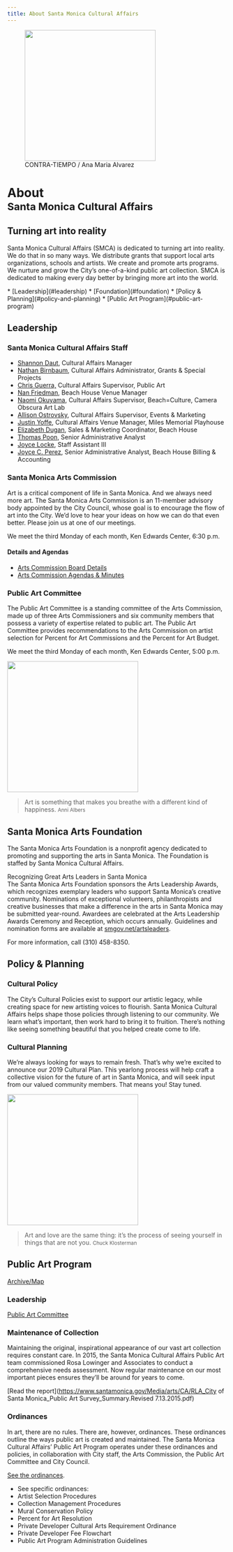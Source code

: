 ```yaml
---
title: About Santa Monica Cultural Affairs
---
```


<figure class="image">
  <img src="/uploads/wall.jpg" height="300" alt="" />
  <figcaption>CONTRA-TIEMPO / Ana Maria Alvarez</figcaption>
</figure>

About<br /><small>Santa Monica Cultural Affairs</small>
=============

## Turning art into reality

Santa Monica Cultural Affairs (SMCA) is dedicated to turning art into reality. We do that in so many ways. We distribute grants that support local arts organizations, schools and artists. We create and promote arts programs. We nurture and grow the City’s one-of-a-kind public art collection. SMCA is dedicated to making every day better by bringing more art into the world.

<nav class="action" markdown="1">
*   [Leadership](#leadership)
*   [Foundation](#foundation)
*   [Policy & Planning](#policy-and-planning)
*   [Public Art Program](#public-art-program)
</nav>

Leadership
----------

### Santa Monica Cultural Affairs Staff

*   [Shannon Daut](mailto:shannon.daut@smgov.net), Cultural Affairs Manager
*   [Nathan Birnbaum](mailto:nathan.birnbaum@smgov.net), Cultural Affairs Administrator, Grants & Special Projects
*   [Chris Guerra,](mailto:chris.guerra@smgov.net) Cultural Affairs Supervisor, Public Art
*   [Nan Friedman](mailto:nan.friedman@smgov.net), Beach House Venue Manager
*   [Naomi Okuyama](mailto:naomi.okuyama@smgov.net), Cultural Affairs Supervisor, Beach=Culture, Camera Obscura Art Lab
*   [Allison Ostrovsky](mailto:allison.ostrovsky@smgov.net), Cultural Affairs Supervisor, Events & Marketing
*   [Justin Yoffe](mailto:justin.yoffe@smgov.net), Cultural Affairs Venue Manager, Miles Memorial Playhouse
*   [Elizabeth Dugan](mailto:elizabeth.dugan@smgov.net), Sales & Marketing Coordinator, Beach House
*   [Thomas Poon](mailto:thomas.poon@smgov.net), Senior Administrative Analyst
*   [Joyce Locke](mailto:joyce.locke@smgov.net), Staff Assistant III
*   [Joyce C. Perez](mailto:joyce.perez@smgov.net), Senior Administrative Analyst, Beach House Billing & Accounting

### Santa Monica Arts Commission

Art is a critical component of life in Santa Monica. And we always need more art. The Santa Monica Arts Commission is an 11-member advisory body appointed by the City Council, whose goal is to encourage the flow of art into the City. We’d love to hear your ideas on how we can do that even better. Please join us at one of our meetings.

We meet the third Monday of each month, Ken Edwards Center, 6:30 p.m.

#### Details and Agendas

*   [Arts Commission Board Details](https://www.smgov.net/departments/clerk/boards.aspx?id=53687092546)
*   [Arts Commission Agendas & Minutes](/arts-commission-agendas/)

### Public Art Committee

The Public Art Committee is a standing committee of the Arts Commission, made up of three Arts Commissioners and six community members that possess a variety of expertise related to public art. The Public Art Committee provides recommendations to the Arts Commission on artist selection for Percent for Art Commissions and the Percent for Art Budget.

We meet the third Monday of each month, Ken Edwards Center, 5:00 p.m.

<div class="image-quote">
  <span class="image">
    <img src="/uploads/The%20Wonder%20Room%202015%20-%202%20William%20Short.jpg" height="300" alt="" />
  </span>
  <blockquote>
    <span>Art is something that makes you breathe with a different kind of happiness.</span>
    <small>Anni Albers</small>
  </blockquote>
</div>

Santa Monica Arts Foundation <a id="foundation"></a>
----------------------------

The Santa Monica Arts Foundation is a nonprofit agency dedicated to promoting and supporting the arts in Santa Monica. The Foundation is staffed by Santa Monica Cultural Affairs.

Recognizing Great Arts Leaders in Santa Monica  
The Santa Monica Arts Foundation sponsors the Arts Leadership Awards, which recognizes exemplary leaders who support Santa Monica’s creative community. Nominations of exceptional volunteers, philanthropists and creative businesses that make a difference in the arts in Santa Monica may be submitted year-round. Awardees are celebrated at the Arts Leadership Awards Ceremony and Reception, which occurs annually. Guidelines and nomination forms are available at [smgov.net/artsleaders](https://www.smgov.net/Portals/Culture/Resources/Arts_Leadership_Awards.aspx).

For more information, call (310) 458-8350.

Policy & Planning <a id="policy-and-planning"></a>
-----------------

### Cultural Policy

The City’s Cultural Policies exist to support our artistic legacy, while creating space for new artisting voices to flourish. Santa Monica Cultural Affairs helps shape those policies through listening to our community. We learn what’s important, then work hard to bring it to fruition. There’s nothing like seeing something beautiful that you helped create come to life.

### Cultural Planning

We’re always looking for ways to remain fresh. That’s why we’re excited to announce our 2019 Cultural Plan. This yearlong process will help craft a collective vision for the future of art in Santa Monica, and will seek input from our valued community members. That means you! Stay tuned.

<div class="image-quote">
  <span class="image">
    <img src="/uploads/IMG_7837.jpg" height="300" alt="" />
  </span>
  <blockquote>
    <span>Art and love are the same thing: it’s the process of seeing yourself in things that are not you.</span>
    <small>Chuck Klosterman</small>
  </blockquote>
</div>

Public Art Program
------------------

[Archive/Map](/public-art/#map)

### Leadership

[Public Art Committee](#public-art-committee)

### Maintenance of Collection <a id="maintenance"></a>

Maintaining the original, inspirational appearance of our vast art collection requires constant care. In 2015, the Santa Monica Cultural Affairs Public Art team commissioned Rosa Lowinger and Associates to conduct a comprehensive needs assessment. Now regular maintenance on our most important pieces ensures they’ll be around for years to come.

[Read the report](https://www.santamonica.gov/Media/arts/CA/RLA_City of Santa Monica_Public Art Survey_Summary.Revised 7.13.2015.pdf)

### Ordinances

In art, there are no rules. There are, however, ordinances. These ordinances outline the ways public art is created and maintained. The Santa Monica Cultural Affairs’ Public Art Program operates under these ordinances and policies, in collaboration with City staff, the Arts Commission, the Public Art Committee and City Council.

[See the ordinances](https://www.santamonica.gov/Media/arts/CA/Ord2212.pdf).

*   See specific ordinances:
*   Artist Selection Procedures
*   Collection Management Procedures
*   Mural Conservation Policy
*   Percent for Art Resolution
*   Private Developer Cultural Arts Requirement Ordinance
*   Private Developer Fee Flowchart
*   Public Art Program Administration Guidelines

